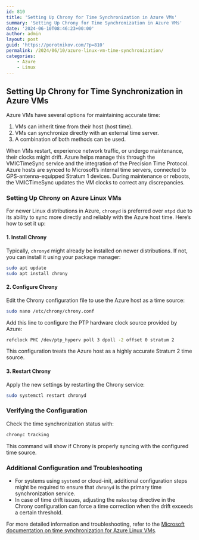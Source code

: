 ```yaml
---
id: 810
title: 'Setting Up Chrony for Time Synchronization in Azure VMs'
summary: 'Setting Up Chrony for Time Synchronization in Azure VMs'
date: '2024-06-10T08:46:23+00:00'
author: admin
layout: post
guid: 'https://porotnikov.com/?p=810'
permalink: /2024/06/10/azure-linux-vm-time-synchronization/
categories:
    - Azure
    - Linux
---
```


## Setting Up Chrony for Time Synchronization in Azure VMs

Azure VMs have several options for maintaining accurate time:

1. VMs can inherit time from their host (host time).  
2. VMs can synchronize directly with an external time server.  
3. A combination of both methods can be used.  
  
When VMs restart, experience network traffic, or undergo maintenance, their clocks might drift. Azure helps manage this through the VMICTimeSync service and the integration of the Precision Time Protocol. Azure hosts are synced to Microsoft’s internal time servers, connected to GPS-antenna-equipped Stratum 1 devices. During maintenance or reboots, the VMICTimeSync updates the VM clocks to correct any discrepancies.


### Setting Up Chrony on Azure Linux VMs

For newer Linux distributions in Azure, `chronyd` is preferred over `ntpd` due to its ability to sync more directly and reliably with the Azure host time. Here’s how to set it up:


#### 1. **Install Chrony**

Typically, `chronyd` might already be installed on newer distributions. If not, you can install it using your package manager:

```bash
sudo apt update  
sudo apt install chrony
```

#### 2. **Configure Chrony**

Edit the Chrony configuration file to use the Azure host as a time source:

```bash
sudo nano /etc/chrony/chrony.conf
```

Add this line to configure the PTP hardware clock source provided by Azure:

```bash
refclock PHC /dev/ptp_hyperv poll 3 dpoll -2 offset 0 stratum 2
```

This configuration treats the Azure host as a highly accurate Stratum 2 time source.

#### 3. **Restart Chrony**

Apply the new settings by restarting the Chrony service:

```bash
sudo systemctl restart chronyd
```

### Verifying the Configuration

Check the time synchronization status with:

```bash
chronyc tracking
```

This command will show if Chrony is properly syncing with the configured time source.

### Additional Configuration and Troubleshooting

- For systems using `systemd` or cloud-init, additional configuration steps might be required to ensure that `chronyd` is the primary time synchronization service.
- In case of time drift issues, adjusting the `makestep` directive in the Chrony configuration can force a time correction when the drift exceeds a certain threshold.

For more detailed information and troubleshooting, refer to the [Microsoft documentation on time synchronization for Azure Linux VMs](https://learn.microsoft.com/en-us/azure/virtual-machines/linux/time-sync).
